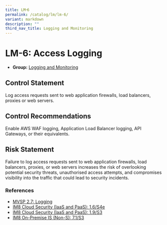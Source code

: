 ```yaml
---
title: LM᠆6
permalink: /catalog/lm/lm-6/
variant: markdown
description: ""
third_nav_title: Logging and Monitoring
---
```

# LM-6: Access Logging

* **Group:** [Logging and Monitoring](/catalog/lm)

## Control Statement

Log access requests sent to web application firewalls, load balancers, proxies or web servers.

## Control Recommendations

Enable AWS WAF logging, Application Load Balancer logging, API Gateways, or their equivalents.

## Risk Statement

Failure to log access requests sent to web application firewalls, load balancers, proxies, or web servers increases the risk of overlooking potential security threats, unauthorised access attempts, and compromises visibility into the traffic that could lead to security incidents.



### References


 * [MVSP 2.7: Logging](https://mvsp.dev/)
 * [IM8 Cloud Security (IaaS and PaaS): 1.6/S4e](https://intranet.mof.gov.sg/portal/IM/Themes/IT-Management/Cloud/Topics/Cloud-Security.aspx)
 * [IM8 Cloud Security (IaaS and PaaS): 1.9/S3](https://intranet.mof.gov.sg/portal/IM/Themes/IT-Management/Cloud/Topics/Cloud-Security.aspx)
 * [IM8 On-Premise IS (Non-S): 7.1/S3](https://intranet.mof.gov.sg/portal/IM/Themes/IT-Management/On-Premise/Topics/Infrastructure-Security-(For-Non-S).aspx)